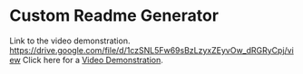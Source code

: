# Custom Readme Generator



Link to the video demonstration. https://drive.google.com/file/d/1czSNL5Fw69sBzLzyxZEyvOw_dRGRyCpj/view
Click here for a <a href="https://drive.google.com/file/d/1czSNL5Fw69sBzLzyxZEyvOw_dRGRyCpj/view" target="_blank"> Video Demonstration</a>.
